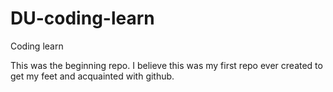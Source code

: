 # DU-coding-learn
Coding learn


This was the beginning repo. I believe this was my first repo ever created to get my feet and acquainted with github.
